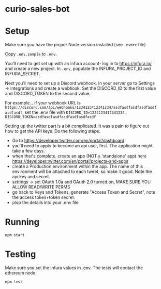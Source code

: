 # curio-sales-bot

# Setup
Make sure you have the proper Node version installed (see `.nvmrc` file)

Copy `.env.sample` to `.env`.

You'll need to get set up with an Infura account- log in to https://infura.io/ and create a new project. In `.env`, populate the INFURA_PROJECT_ID and INFURA_SECRET.

Next you'll need to set up a Discord webhook. In your server go to Settings -> Integrations and create a webhook. Set the DISCORD_ID to the first value and DISCORD_TOKEN to the second value.

For example... if your webhook URL is `https://discord.com/api/webhooks/1234123412341234/asdfasdfasdfasdfasdfasdfasdf`, set the .env file with
`DISCORD_ID=1234123412341234`, `DISCORD_TOKEN=asdfasdfasdfasdfasdfasdfasdf`

Setting up the twitter part is a bit complicated. It was a pain to figure out how to get the API keys. Do the following steps:
- Go to https://developer.twitter.com/en/portal/dashboard
- you'll need to apply to become an api user, first. The application might take a few days.
- when that's complete, create an app (NOT a 'standalone' app) here https://developer.twitter.com/en/portal/projects-and-apps
- create a Production environment within the app. The name of this environment will be attached to each tweet, so make it good. Note the api key and secret.
- settings -> set OAuth 1.0a and OAuth 2.0 turned on, MAKE SURE YOU ALLOW READ/WRITE PERMS
- go back to Keys and Tokens, generate "Access Token and Secret", note the access token+token secret.
- plop the details into your .env file

# Running
```
npm start
```

# Testing
Make sure you set the infura values in .env. The tests will contact the ethereum node.
```
npm test
```
